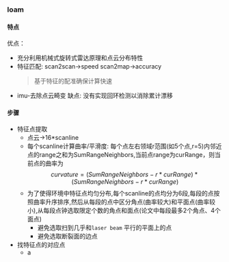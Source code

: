 ### loam
#### 特点
优点：
- 充分利用机械式旋转式雷达原理和点云分布特性
- 特征匹配: scan2scan->speed
         scan2map->accuracy
  >基于特征的配准确保计算快速
- imu-去除点云畸变
缺点: 没有实现回环检测以消除累计漂移
#### 步骤
- 特征点提取
  - 点云->16*scanline
  - 每个scanline计算曲率/平滑度: 每个点左右领域r范围(如5个点,r=5)内邻近点的range之和为SumRangeNeighbors,当前点range为curRange，则当前点的曲率为 
$$
curvature = (SumRangeNeighbors-r*curRange)*(SumRangeNeighbors-r*curRange)
$$
  - 为了使得环境中特征点均匀分布,每个scanline的点均分为6段,每段的点按照曲率升序排序,然后从每段的点中区分角点(曲率较大)和平面点(曲率较小),从每段点钟选取限定个数的角点和面点(论文中每段最多2个角点、4个面点)
    - 避免选取扫到几乎和`laser beam` 平行的平面上的点
    - 避免选取断裂面的边点
- 找特征点的对应点
  - a
